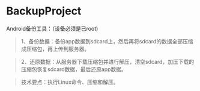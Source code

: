 # BackupProject
Android备份工具：（设备必须是已root)
> 1、备份数据：备份app数据到sdcard上，然后再将sdcard的数据全部压缩成压缩包，再上传到服务器。

> 2、还原数据：从服务器下载压缩包并进行解压，清空sdcard，加压下载的压缩包恢复sdcard数据，最后还原app数据。

> 技术要点：执行Linux命令、压缩和解压。
